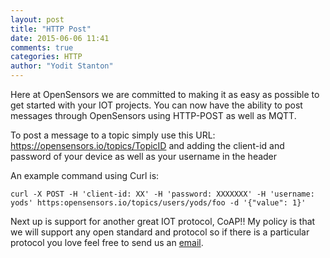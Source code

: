 ```yaml
---
layout: post
title: "HTTP Post"
date: 2015-06-06 11:41
comments: true
categories: HTTP
author: "Yodit Stanton"
---
```

Here at OpenSensors we are committed to making it as easy as possible
to get started with your IOT projects. You can now have the ability to
post messages through OpenSensors using HTTP-POST as well as MQTT. 

To post a message to a topic simply use this URL:
https://opensensors.io/topics/TopicID and adding the client-id and
password of your device as well as your username in the header

An example command using Curl is: 

    curl -X POST -H 'client-id: XX' -H 'password: XXXXXXX' -H 'username: yods' https:opensensors.io/topics/users/yods/foo -d '{"value": 1}'

Next up is support for another great IOT protocol, CoAP!! My policy is
that we will support any open standard and protocol so if there is a
particular protocol you love feel free to send us an [email](hello@opensensors.io). 




